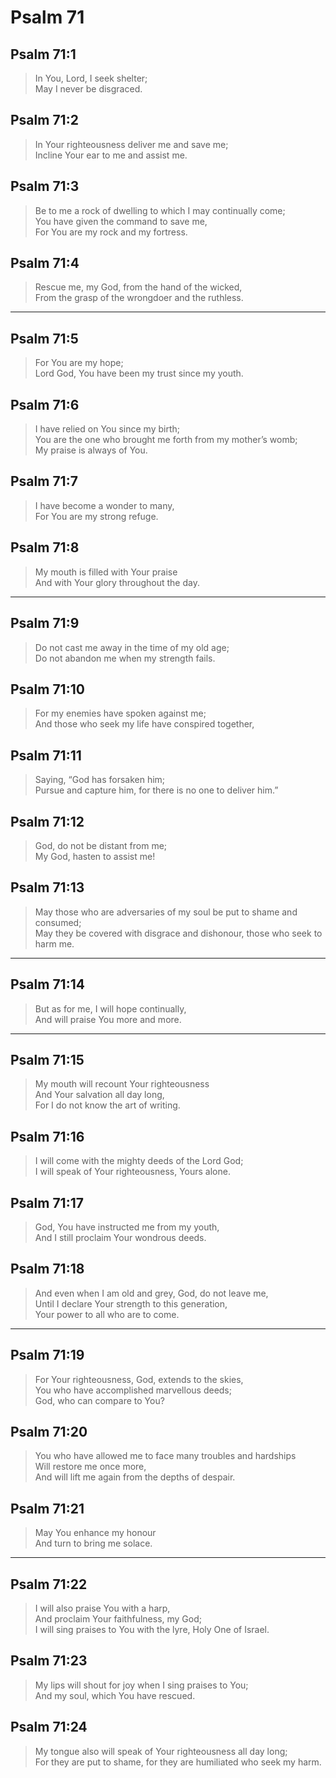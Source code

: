 # Psalm 71

## Psalm 71:1

> In You, Lord, I seek shelter;  
> May I never be disgraced.

## Psalm 71:2

> In Your righteousness deliver me and save me;  
> Incline Your ear to me and assist me.

## Psalm 71:3

> Be to me a rock of dwelling to which I may continually come;  
> You have given the command to save me,  
> For You are my rock and my fortress.

## Psalm 71:4

> Rescue me, my God, from the hand of the wicked,  
> From the grasp of the wrongdoer and the ruthless.

---

## Psalm 71:5

> For You are my hope;  
> Lord God, You have been my trust since my youth.

## Psalm 71:6

> I have relied on You since my birth;  
> You are the one who brought me forth from my mother’s womb;  
> My praise is always of You.

## Psalm 71:7

> I have become a wonder to many,  
> For You are my strong refuge.

## Psalm 71:8

> My mouth is filled with Your praise  
> And with Your glory throughout the day.

---

## Psalm 71:9

> Do not cast me away in the time of my old age;  
> Do not abandon me when my strength fails.

## Psalm 71:10

> For my enemies have spoken against me;  
> And those who seek my life have conspired together,

## Psalm 71:11

> Saying, “God has forsaken him;  
> Pursue and capture him, for there is no one to deliver him.”

## Psalm 71:12

> God, do not be distant from me;  
> My God, hasten to assist me!

## Psalm 71:13

> May those who are adversaries of my soul be put to shame and consumed;  
> May they be covered with disgrace and dishonour, those who seek to harm me.

---

## Psalm 71:14

> But as for me, I will hope continually,  
> And will praise You more and more.

---

## Psalm 71:15

> My mouth will recount Your righteousness  
> And Your salvation all day long,  
> For I do not know the art of writing.

## Psalm 71:16

> I will come with the mighty deeds of the Lord God;  
> I will speak of Your righteousness, Yours alone.

## Psalm 71:17

> God, You have instructed me from my youth,  
> And I still proclaim Your wondrous deeds.

## Psalm 71:18

> And even when I am old and grey, God, do not leave me,  
> Until I declare Your strength to this generation,  
> Your power to all who are to come.

---

## Psalm 71:19

> For Your righteousness, God, extends to the skies,  
> You who have accomplished marvellous deeds;  
> God, who can compare to You?

## Psalm 71:20

> You who have allowed me to face many troubles and hardships  
> Will restore me once more,  
> And will lift me again from the depths of despair.

## Psalm 71:21

> May You enhance my honour  
> And turn to bring me solace.

---

## Psalm 71:22

> I will also praise You with a harp,  
> And proclaim Your faithfulness, my God;  
> I will sing praises to You with the lyre, Holy One of Israel.

## Psalm 71:23

> My lips will shout for joy when I sing praises to You;  
> And my soul, which You have rescued.

## Psalm 71:24

> My tongue also will speak of Your righteousness all day long;  
> For they are put to shame, for they are humiliated who seek my harm.

